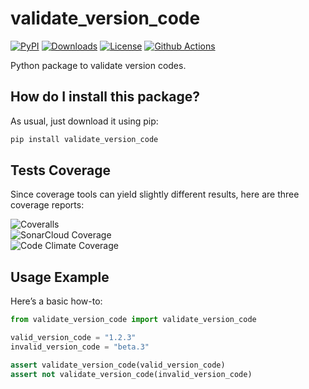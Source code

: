 # validate_version_code

[![PyPI](https://badge.fury.io/py/validate-version-code.svg)](https://pypi.org/project/validate-version-code/)
[![Downloads](https://pepy.tech/badge/validate-version-code)](https://pepy.tech/project/validate-version-code)
[![License](https://img.shields.io/github/license/LucaCappelletti94/validate_version_code)](https://github.com/LucaCappelletti94/validate_version_code/blob/master/LICENSE)
[![Github Actions](https://github.com/LucaCappelletti94/validate_version_code/actions/workflows/python.yml/badge.svg)](https://github.com/LucaCappelletti94/validate_version_code/actions/)

Python package to validate version codes.

## How do I install this package?

As usual, just download it using pip:

```bash
pip install validate_version_code
```

## Tests Coverage

Since coverage tools can yield slightly different results, here are three coverage reports:

![Coveralls](https://coveralls.io/repos/github/LucaCappelletti94/validate_version_code/badge.svg?branch=master)  
![SonarCloud Coverage](https://sonarcloud.io/api/project_badges/measure?project=LucaCappelletti94_validate_version_code&metric=coverage)  
![Code Climate Coverage](https://api.codeclimate.com/v1/badges/4edd0e56c8b989a77b7c/test_coverage)

## Usage Example

Here’s a basic how-to:

```python
from validate_version_code import validate_version_code

valid_version_code = "1.2.3"
invalid_version_code = "beta.3"

assert validate_version_code(valid_version_code)
assert not validate_version_code(invalid_version_code)
```
